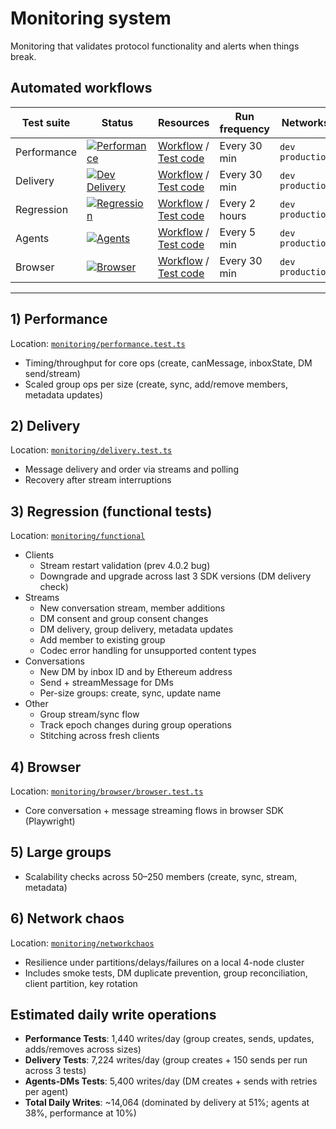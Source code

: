 # Monitoring system

Monitoring that validates protocol functionality and alerts when things break.

## Automated workflows

| Test suite  | Status                                                                                                                                                                       | Resources                                                                                                                                                                         | Run frequency | Networks           |
| ----------- | ---------------------------------------------------------------------------------------------------------------------------------------------------------------------------- | --------------------------------------------------------------------------------------------------------------------------------------------------------------------------------- | ------------- | ------------------ |
| Performance | [![Performance](https://github.com/xmtp/xmtp-qa-tools/actions/workflows/Performance.yml/badge.svg)](https://github.com/xmtp/xmtp-qa-tools/actions/workflows/Performance.yml) | [Workflow](https://github.com/xmtp/xmtp-qa-tools/actions/workflows/Performance.yml) / [Test code](https://github.com/xmtp/xmtp-qa-tools/tree/main/monitoring/performance.test.ts) | Every 30 min  | `dev` `production` |
| Delivery    | [![Dev Delivery](https://github.com/xmtp/xmtp-qa-tools/actions/workflows/Delivery.yml/badge.svg)](https://github.com/xmtp/xmtp-qa-tools/actions/workflows/Delivery.yml)      | [Workflow](https://github.com/xmtp/xmtp-qa-tools/actions/workflows/Delivery.yml) / [Test code](https://github.com/xmtp/xmtp-qa-tools/tree/main/monitoring/delivery.test.ts)       | Every 30 min  | `dev` `production` |
| Regression  | [![Regression](https://github.com/xmtp/xmtp-qa-tools/actions/workflows/Regression.yml/badge.svg)](https://github.com/xmtp/xmtp-qa-tools/actions/workflows/Regression.yml)    | [Workflow](https://github.com/xmtp/xmtp-qa-tools/actions/workflows/Regression.yml) / [Test code](https://github.com/xmtp/xmtp-qa-tools/tree/main/monitoring/functional)           | Every 2 hours | `dev` `production` |
| Agents      | [![Agents](https://github.com/xmtp/xmtp-qa-tools/actions/workflows/Agents.yml/badge.svg)](https://github.com/xmtp/xmtp-qa-tools/actions/workflows/Agents.yml)                | [Workflow](https://github.com/xmtp/xmtp-qa-tools/actions/workflows/Agents.yml) / [Test code](https://github.com/xmtp/xmtp-qa-tools/tree/main/monitoring/agents)                   | Every 5 min   | `dev` `production` |
| Browser     | [![Browser](https://github.com/xmtp/xmtp-qa-tools/actions/workflows/Browser.yml/badge.svg)](https://github.com/xmtp/xmtp-qa-tools/actions/workflows/Browser.yml)             | [Workflow](https://github.com/xmtp/xmtp-qa-tools/actions/workflows/Browser.yml) / [Test code](https://github.com/xmtp/xmtp-qa-tools/tree/main/monitoring/browser/browser.test.ts) | Every 30 min  | `dev` `production` |

---

## 1) Performance

Location: [`monitoring/performance.test.ts`](../monitoring/performance.test.ts)

- Timing/throughput for core ops (create, canMessage, inboxState, DM send/stream)
- Scaled group ops per size (create, sync, add/remove members, metadata updates)

## 2) Delivery

Location: [`monitoring/delivery.test.ts`](../monitoring/delivery.test.ts)

- Message delivery and order via streams and polling
- Recovery after stream interruptions

## 3) Regression (functional tests)

Location: [`monitoring/functional`](../monitoring/functional)

- Clients
  - Stream restart validation (prev 4.0.2 bug)
  - Downgrade and upgrade across last 3 SDK versions (DM delivery check)
- Streams
  - New conversation stream, member additions
  - DM consent and group consent changes
  - DM delivery, group delivery, metadata updates
  - Add member to existing group
  - Codec error handling for unsupported content types
- Conversations
  - New DM by inbox ID and by Ethereum address
  - Send + streamMessage for DMs
  - Per-size groups: create, sync, update name
- Other
  - Group stream/sync flow
  - Track epoch changes during group operations
  - Stitching across fresh clients

## 4) Browser

Location: [`monitoring/browser/browser.test.ts`](../monitoring/browser/browser.test.ts)

- Core conversation + message streaming flows in browser SDK (Playwright)

## 5) Large groups

- Scalability checks across 50–250 members (create, sync, stream, metadata)

## 6) Network chaos

Location: [`monitoring/networkchaos`](../monitoring/networkchaos)

- Resilience under partitions/delays/failures on a local 4-node cluster
- Includes smoke tests, DM duplicate prevention, group reconciliation, client partition, key rotation

## Estimated daily write operations

- **Performance Tests**: 1,440 writes/day (group creates, sends, updates, adds/removes across sizes)
- **Delivery Tests**: 7,224 writes/day (group creates + 150 sends per run across 3 tests)
- **Agents-DMs Tests**: 5,400 writes/day (DM creates + sends with retries per agent)
- **Total Daily Writes**: ~14,064 (dominated by delivery at 51%; agents at 38%, performance at 10%)
